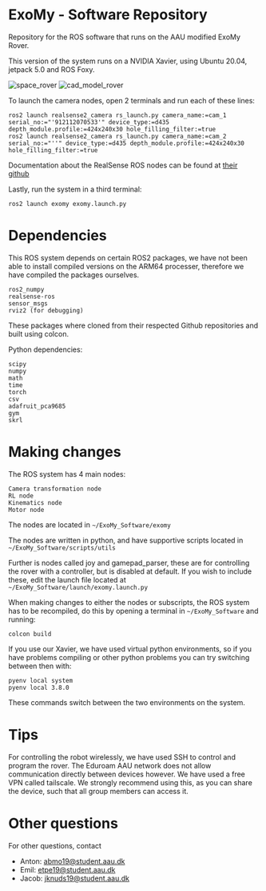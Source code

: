 # ExoMy - Software Repository
Repository for the ROS software that runs on the AAU modified ExoMy Rover.

This version of the system runs on a NVIDIA Xavier, using Ubuntu 20.04, jetpack 5.0 and ROS Foxy.

![space_rover](https://user-images.githubusercontent.com/10414639/191828909-85940ba7-ba86-4ce1-a9d4-1935cab395c0.png) ![cad_model_rover](https://user-images.githubusercontent.com/10414639/191828635-1847e5da-2ec3-4514-8d83-937bd631fd72.png)



To launch the camera nodes, open 2 terminals and run each of these lines:
```
ros2 launch realsense2_camera rs_launch.py camera_name:=cam_1 serial_no:="'912112070533'" device_type:=d435 depth_module.profile:=424x240x30 hole_filling_filter:=true
ros2 launch realsense2_camera rs_launch.py camera_name:=cam_2 serial_no:="''" device_type:=d435 depth_module.profile:=424x240x30 hole_filling_filter:=true
```
Documentation about the RealSense ROS nodes can be found at [their github](https://github.com/IntelRealSense/realsense-ros/tree/ros2-beta)

Lastly, run the system in a third terminal:
```
ros2 launch exomy exomy.launch.py
```
# Dependencies
This ROS system depends on certain ROS2 packages, we have not been able to install compiled versions on the ARM64 processer, therefore we have compiled the packages ourselves. 
```
ros2_numpy
realsense-ros
sensor_msgs
rviz2 (for debugging)
```
These packages where cloned from their respected Github repositories and built using colcon. 

Python dependencies:
```
scipy
numpy
math
time
torch
csv
adafruit_pca9685
gym 
skrl
```
# Making changes
The ROS system has 4 main nodes:
```
Camera transformation node
RL node
Kinematics node
Motor node
```
The nodes are located in `~/ExoMy_Software/exomy`

The nodes are written in python, and have supportive scripts located in `~/ExoMy_Software/scripts/utils`

Further is nodes called joy and gamepad_parser, these are for controlling the rover with a controller, but is disabled at default.
If you wish to include these, edit the launch file located at `~/ExoMy_Software/launch/exomy.launch.py`

When making changes to either the nodes or subscripts, the ROS system has to be recompiled, do this by opening a terminal in `~/ExoMy_Software` and running:
```
colcon build
```

If you use our Xavier, we have used virtual python environments, so if you have problems compiling or other python problems you can try switching between then with:
```
pyenv local system
pyenv local 3.8.0
```
These commands switch between the two environments on the system.

# Tips
For controlling the robot wirelessly, we have used SSH to control and program the rover. The Eduroam AAU network does not allow communication directly between devices however. We have used a free VPN called tailscale. We strongly recommend using this, as you can share the device, such that all group members can access it. 

# Other questions
For other questions, contact 

- Anton: abmo19@student.aau.dk
- Emil: etpe19@student.aau.dk
- Jacob: jknuds19@student.aau.dk
